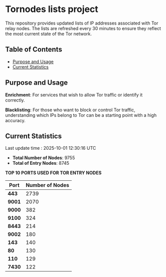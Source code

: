 # Tornodes lists project

This repository provides updated lists of IP addresses associated with Tor relay nodes. The lists are refreshed every 30 minutes to ensure they reflect the most current state of the Tor network.

## Table of Contents

- [Purpose and Usage](#purpose-and-usage)
- [Current Statistics](#current-statistics)


## Purpose and Usage

**Enrichment**: For services that wish to allow Tor traffic or identify it correctly.

**Blacklisting**: For those who want to block or control Tor traffic, understanding which IPs belong to Tor can be a starting point with a high accuracy.

## Current Statistics

Last update time : 2025-10-01 12:30:16 UTC

- **Total Number of Nodes**: 9755
- **Total of Entry Nodes**: 8745

**TOP 10 PORTS USED FOR TOR ENTRY NODES**

| **Port** | **Number of Nodes** |
|------|-----------------|
| **443**   | 2739  |
| **9001**   | 2070  |
| **9000**   | 382  |
| **9100**   | 324  |
| **8443**   | 214  |
| **9002**   | 180  |
| **143**   | 140  |
| **80**   | 130  |
| **110**   | 129  |
| **7430**   | 122  |

